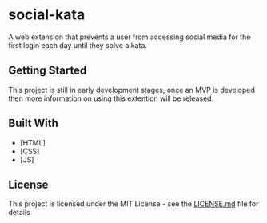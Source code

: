 # social-kata

A web extension that prevents a user from accessing social media for the first login each day until they solve a kata.


## Getting Started

This project is still in early development stages, once an MVP is developed then more information on using this extention will be released.


## Built With

* [HTML]
* [CSS]
* [JS]

<!-- 
## Contributing

Please read [CONTRIBUTING.md](https://gist.github.com/PurpleBooth/b24679402957c63ec426) for details on our code of conduct, and the process for submitting pull requests to us.
## Authors

* **Billie Thompson** - *Initial work* - [PurpleBooth](https://github.com/PurpleBooth)

See also the list of [contributors](https://github.com/your/project/contributors) who participated in this project.
-->
## License

This project is licensed under the MIT License - see the [LICENSE.md](LICENSE.md) file for details



